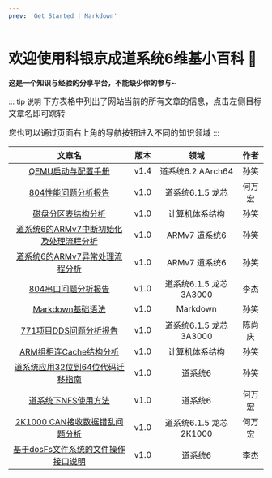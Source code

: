 ```yaml
---
prev: 'Get Started | Markdown'
---
```


# 欢迎使用科银京成道系统6维基小百科 💙

**这是一个知识与经验的分享平台，不能缺少你的参与~**

::: tip 说明
<font size=3>
下方表格中列出了网站当前的所有文章的信息，点击左侧目标文章名即可跳转

您也可以通过页面右上角的导航按钮进入不同的知识领域
</font>
:::

|                                                  文章名                                                   | 版本 |           领域           |  作者  |
| :-------------------------------------------------------------------------------------------------------: | :--: | :----------------------: | :----: |
|                   [QEMU启动与配置手册](/飞腾平台/QEMU启动与配置手册.md)                    | v1.4 |    道系统6.2 AArch64    |  孙笑  |
|               [804性能问题分析报告](/龙芯平台/804性能问题分析报告/804性能问题分析报告.md)                | v1.0 |    道系统6.1.5 龙芯     | 何万宏 |
|          [磁盘分区表结构分析](/公共知识/计算机体系结构/磁盘分区表结构分析/磁盘分区表结构分析.md)          | v1.0 |      计算机体系结构      |  孙笑  |
| [道系统6的ARMv7中断初始化及处理流程分析](/公共知识/道系统6/道系统6的ARMv7中断初始化及处理流程分析.md) | v1.0 |      ARMv7 道系统6      |  孙笑  |
|         [道系统6的ARMv7异常处理流程分析](/公共知识/道系统6/道系统6的ARMv7异常处理流程分析.md)         | v1.0 |      ARMv7 道系统6      |  孙笑  |
|               [804串口问题分析报告](/龙芯平台/804串口问题分析报告/804串口问题分析报告.md)                | v1.0 | 道系统6.1.5 龙芯 3A3000 |  李杰  |
|                 [Markdown基础语法](/公共知识/其他/Markdown基础语法/Markdown基础语法.md)                  | v1.0 |         Markdown         |  孙笑  |
| [771项目DDS问题分析报告](/龙芯平台/771项目DDS问题分析报告/771项目DDS问题分析报告.md) | v1.0 | 道系统6.1.5 龙芯 3A3000 |  陈尚庆 |
| [ARM组相连Cache结构分析](/公共知识/计算机体系结构/ARM组相连Cache结构分析/ARM组相连Cache结构分析.md) | v1.0 | 计算机体系结构 |  孙笑 |
| [道系统应用32位到64位代码迁移指南](/公共知识/道系统6/道系统应用32位到64位代码迁移指南.md) | v1.0 | 道系统6 | 孙笑 |
| [道系统下NFS使用方法](/公共知识/道系统6/道系统下NFS使用方法/道系统下NFS使用方法.md) | v1.0 | 道系统6 | 何万宏 |
| [2K1000 CAN接收数据错乱问题分析](/龙芯平台/2K1000_CAN接收数据错乱问题分析/2K1000_CAN接收数据错乱问题分析.md) | v1.0 | 道系统6.1.5 龙芯 2K1000 | 何万宏 |
| [基于dosFs文件系统的文件操作接口说明](/公共知识/道系统6/基于dosFs文件系统的文件操作接口说明/基于dosFs文件系统的文件操作接口说明.md) | v1.0 | 道系统6 | 李杰 |
